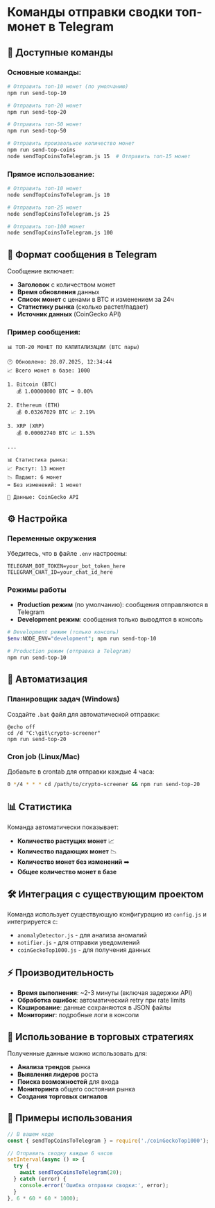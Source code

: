 # Команды отправки сводки топ-монет в Telegram

## 🚀 Доступные команды

### Основные команды:

```bash
# Отправить топ-10 монет (по умолчанию)
npm run send-top-10

# Отправить топ-20 монет
npm run send-top-20

# Отправить топ-50 монет
npm run send-top-50

# Отправить произвольное количество монет
npm run send-top-coins
node sendTopCoinsToTelegram.js 15  # Отправить топ-15 монет
```

### Прямое использование:

```bash
# Отправить топ-10 монет
node sendTopCoinsToTelegram.js 10

# Отправить топ-25 монет
node sendTopCoinsToTelegram.js 25

# Отправить топ-100 монет
node sendTopCoinsToTelegram.js 100
```

## 📱 Формат сообщения в Telegram

Сообщение включает:

- **Заголовок** с количеством монет
- **Время обновления** данных
- **Список монет** с ценами в BTC и изменением за 24ч
- **Статистику рынка** (сколько растет/падает)
- **Источник данных** (CoinGecko API)

### Пример сообщения:

```
📊 ТОП-20 МОНЕТ ПО КАПИТАЛИЗАЦИИ (BTC пары)

🕐 Обновлено: 28.07.2025, 12:34:44
📈 Всего монет в базе: 1000

1. Bitcoin (BTC)
   💰 1.00000000 BTC ➡️ 0.00%

2. Ethereum (ETH)
   💰 0.03267029 BTC 📈 2.19%

3. XRP (XRP)
   💰 0.00002740 BTC 📈 1.53%

...

📊 Статистика рынка:
📈 Растут: 13 монет
📉 Падают: 6 монет
➡️ Без изменений: 1 монет

🔗 Данные: CoinGecko API
```

## ⚙️ Настройка

### Переменные окружения

Убедитесь, что в файле `.env` настроены:

```env
TELEGRAM_BOT_TOKEN=your_bot_token_here
TELEGRAM_CHAT_ID=your_chat_id_here
```

### Режимы работы

- **Production режим** (по умолчанию): сообщения отправляются в Telegram
- **Development режим**: сообщения только выводятся в консоль

```bash
# Development режим (только консоль)
$env:NODE_ENV="development"; npm run send-top-10

# Production режим (отправка в Telegram)
npm run send-top-10
```

## 🔄 Автоматизация

### Планировщик задач (Windows)

Создайте `.bat` файл для автоматической отправки:

```batch
@echo off
cd /d "C:\git\crypto-screener"
npm run send-top-20
```

### Cron job (Linux/Mac)

Добавьте в crontab для отправки каждые 4 часа:

```bash
0 */4 * * * cd /path/to/crypto-screener && npm run send-top-20
```

## 📊 Статистика

Команда автоматически показывает:

- **Количество растущих монет** 📈
- **Количество падающих монет** 📉  
- **Количество монет без изменений** ➡️
- **Общее количество монет в базе**

## 🛠️ Интеграция с существующим проектом

Команда использует существующую конфигурацию из `config.js` и интегрируется с:

- `anomalyDetector.js` - для анализа аномалий
- `notifier.js` - для отправки уведомлений
- `coinGeckoTop1000.js` - для получения данных

## ⚡ Производительность

- **Время выполнения**: ~2-3 минуты (включая задержки API)
- **Обработка ошибок**: автоматический retry при rate limits
- **Кэширование**: данные сохраняются в JSON файлы
- **Мониторинг**: подробные логи в консоли

## 🎯 Использование в торговых стратегиях

Полученные данные можно использовать для:

- **Анализа трендов** рынка
- **Выявления лидеров** роста
- **Поиска возможностей** для входа
- **Мониторинга** общего состояния рынка
- **Создания торговых сигналов**

## 📝 Примеры использования

```javascript
// В вашем коде
const { sendTopCoinsToTelegram } = require('./coinGeckoTop1000');

// Отправить сводку каждые 6 часов
setInterval(async () => {
  try {
    await sendTopCoinsToTelegram(20);
  } catch (error) {
    console.error('Ошибка отправки сводки:', error);
  }
}, 6 * 60 * 60 * 1000);
``` 